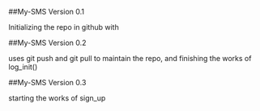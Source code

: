 ##My-SMS Version 0.1

Initializing the repo in github with

##My-SMS Version 0.2

uses git push and git pull to maintain the repo, and finishing the works of log_init()

##My-SMS Version 0.3

starting the works of sign_up
